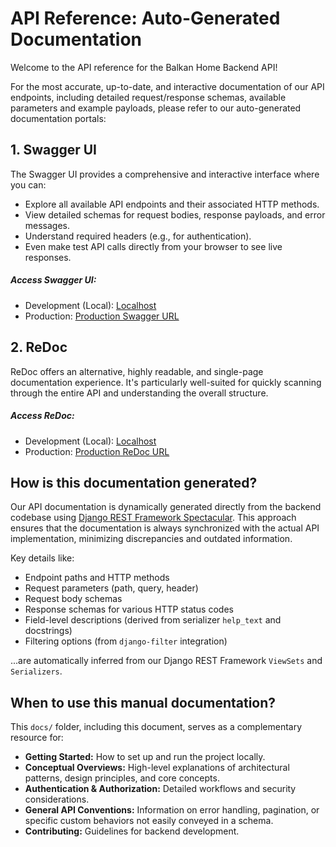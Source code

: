 # API Reference: Auto-Generated Documentation

Welcome to the API reference for the Balkan Home Backend API\!

For the most accurate, up-to-date, and interactive documentation of our API endpoints, including detailed request/response schemas, available parameters and example payloads, please refer to our auto-generated documentation portals:

## 1\. Swagger UI

The Swagger UI provides a comprehensive and interactive interface where you can:

  * Explore all available API endpoints and their associated HTTP methods.
  * View detailed schemas for request bodies, response payloads, and error messages.
  * Understand required headers (e.g., for authentication).
  * Even make test API calls directly from your browser to see live responses.

##### Access Swagger UI:

  * Development (Local): [Localhost](http://localhost:8000/api/v1/schema/swagger-ui/)
  * Production: [Production Swagger URL](https://faisalakhlaq.pythonanywhere.com/api/v1/schema/swagger-ui/)

## 2\. ReDoc

ReDoc offers an alternative, highly readable, and single-page documentation experience. It's particularly well-suited for quickly scanning through the entire API and understanding the overall structure.

##### Access ReDoc:

  * Development (Local): [Localhost](http://localhost:8000/api/v1/schema/redoc/)
  * Production: [Production ReDoc URL](https://faisalakhlaq.pythonanywhere.com/api/v1/schema/redoc/)

## How is this documentation generated?

Our API documentation is dynamically generated directly from the backend codebase using [Django REST Framework Spectacular](https://drf-spectacular.readthedocs.io/en/latest/). This approach ensures that the documentation is always synchronized with the actual API implementation, minimizing discrepancies and outdated information.

Key details like:

  * Endpoint paths and HTTP methods
  * Request parameters (path, query, header)
  * Request body schemas
  * Response schemas for various HTTP status codes
  * Field-level descriptions (derived from serializer `help_text` and docstrings)
  * Filtering options (from `django-filter` integration)

...are automatically inferred from our Django REST Framework `ViewSets` and `Serializers`.

## When to use this manual documentation?

This `docs/` folder, including this document, serves as a complementary resource for:

  * **Getting Started:** How to set up and run the project locally.
  * **Conceptual Overviews:** High-level explanations of architectural patterns, design principles, and core concepts.
  * **Authentication & Authorization:** Detailed workflows and security considerations.
  * **General API Conventions:** Information on error handling, pagination, or specific custom behaviors not easily conveyed in a schema.
  * **Contributing:** Guidelines for backend development.
